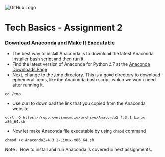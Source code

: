 ![GitHub Logo](https://s3.ap-south-1.amazonaws.com/greyatom-social/GreyAtom-logo.png)

# Tech Basics - Assignment 2 

### Download Anaconda and Make It Executable
* The best way to install Anaconda is to download the latest Anaconda installer bash script and then run it.
* Find the latest version of Anaconda for Python 2.7 at the [Anaconda Downloads Page](https://www.continuum.io/downloads)
* Next, change to the /tmp directory. This is a good directory to download ephemeral items, like the Anaconda bash script, which we won't need after running it.
```
cd /tmp
```
* Use curl to download the link that you copied from the Anaconda website
```
curl -O https://repo.continuum.io/archive/Anaconda2-4.3.1-Linux-x86_64.sh
```
* Now let make Anaconda file executable by using `chmod` command
```
chmod +x Anaconda2-4.3.1-Linux-x86_64.sh
```

Note :: How to install and run Anaconda is covered in next assignments.
